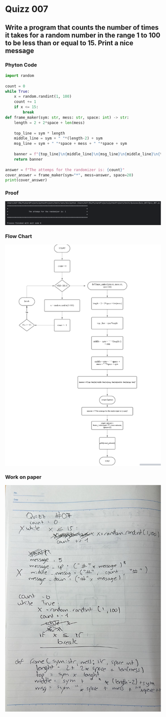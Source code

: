 # Quizz 007
## Write a program that counts the number of times it takes for a random number in the range 1 to 100 to be less than or equal to 15. Print a nice message
### Phyton Code
```.py
import random

count = 0
while True:
    x = random.randint(1, 100)
    count += 1
    if x <= 15:
        break
def frame_maker(sym: str, mess: str, space: int) -> str:
    length = 2 + 2*space + len(mess)

    top_line = sym * length
    middle_line = sym + " "*(length-2) + sym
    msg_line = sym + " "*space + mess + " "*space + sym

    banner = f"{top_line}\n{middle_line}\n{msg_line}\n{middle_line}\n{top_line}"
    return banner

answer = f"The attemps for the randomizer is: {count}"
cover_answer = frame_maker(sym="*", mess=answer, space=20)
print(cover_answer)
```
### Proof
![Quiz_007_Proof_Image.png](Quiz_007_Proof_Image.png)

### Flow Chart
![Quiz_007_Flow_Chart.png](Quiz_007_Flow_Chart.png)

### Work on paper
![Quiz_007_Work_Paper.jpeg](Quiz_007_Work_Paper.jpeg)